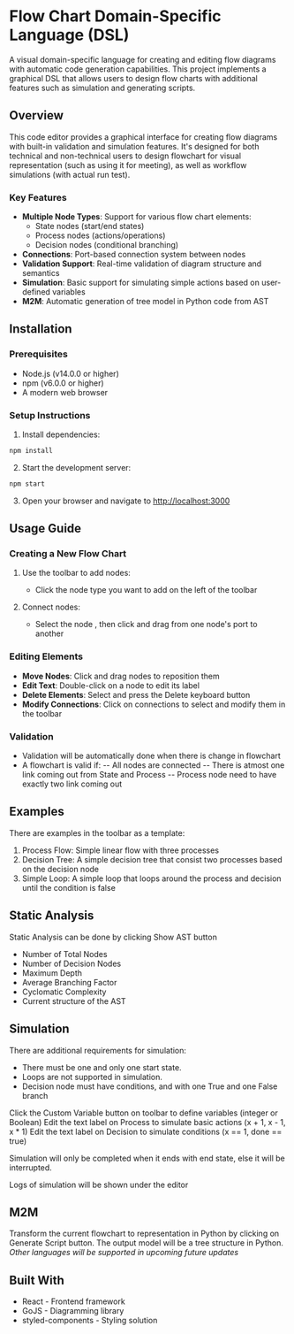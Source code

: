 # Flow Chart Domain-Specific Language (DSL)

A visual domain-specific language for creating and editing flow diagrams with automatic code generation capabilities. This project implements a graphical DSL that allows users to design flow charts with additional features such as simulation and generating scripts.

## Overview

This code editor provides a graphical interface for creating flow diagrams with built-in validation and simulation features. It's designed for both technical and non-technical users to design flowchart for visual representation (such as using it for meeting), as well as workflow simulations (with actual run test).

### Key Features
- **Multiple Node Types**: Support for various flow chart elements:
  - State nodes (start/end states)
  - Process nodes (actions/operations)
  - Decision nodes (conditional branching)
- **Connections**: Port-based connection system between nodes
- **Validation Support**: Real-time validation of diagram structure and semantics
- **Simulation**: Basic support for simulating simple actions based on user-defined variables
- **M2M**: Automatic generation of tree model in Python code from AST

## Installation

### Prerequisites
- Node.js (v14.0.0 or higher)
- npm (v6.0.0 or higher)
- A modern web browser 

### Setup Instructions

1. Install dependencies:
```bash
npm install
```

2. Start the development server:
```bash
npm start
```

3. Open your browser and navigate to [http://localhost:3000](http://localhost:3000)

## Usage Guide

### Creating a New Flow Chart

1. Use the toolbar to add nodes:
   - Click the node type you want to add on the left of the toolbar

2. Connect nodes:
   - Select the node , then click and drag from one node's port to another

### Editing Elements

- **Move Nodes**: Click and drag nodes to reposition them
- **Edit Text**: Double-click on a node to edit its label
- **Delete Elements**: Select and press the Delete keyboard button
- **Modify Connections**: Click on connections to select and modify them in the toolbar

### Validation

 - Validation will be automatically done when there is change in flowchart
 - A flowchart is valid if:
    -- All nodes are connected
    -- There is atmost one link coming out from State and Process
    -- Process node need to have exactly two link coming out 

## Examples

There are examples in the toolbar as a template:
1. Process Flow: Simple linear flow with three processes
2. Decision Tree: A simple decision tree that consist two processes based on the decision node
3. Simple Loop: A simple loop that loops around the process and decision until the condition is false

## Static Analysis

Static Analysis can be done by clicking Show AST button
- Number of Total Nodes
- Number of Decision Nodes
- Maximum Depth
- Average Branching Factor
- Cyclomatic Complexity
- Current structure of the AST

## Simulation

There are additional requirements for simulation:
- There must be one and only one start state.
- Loops are not supported in simulation.
- Decision node must have conditions, and with one True and one False branch

Click the Custom Variable button on toolbar to define variables (integer or Boolean)
Edit the text label on Process to simulate basic actions (x + 1, x - 1, x * 1)
Edit the text label on Decision to simulate conditions (x == 1, done == true)

Simulation will only be completed when it ends with end state, else it will be interrupted.

Logs of simulation will be shown under the editor

## M2M

Transform the current flowchart to representation in Python by clicking on Generate Script button.
The output model will be a tree structure in Python.
_Other languages will be supported in upcoming future updates_

## Built With

- React - Frontend framework
- GoJS - Diagramming library
- styled-components - Styling solution


